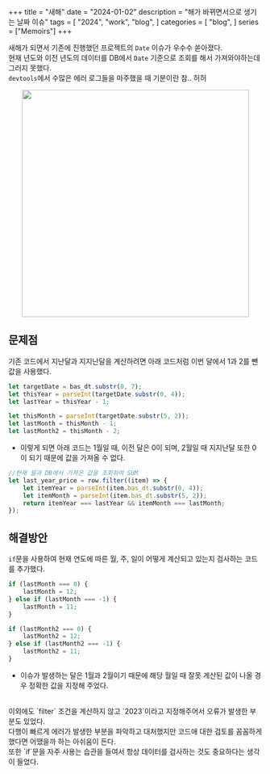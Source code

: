 +++
title = "새해"
date = "2024-01-02"
description = "해가 바뀌면서으로 생기는 날짜 이슈"
tags = [
    "2024",
    "work",
    "blog",
]
categories = [
    "blog",
]
series = ["Memoirs"]
+++

새해가 되면서 기존에 진행했던 프로젝트의 `Date` 이슈가 우수수 쏟아졌다. <br>
현재 년도와 이전 년도의 데이터를 DB에서 `Date` 기준으로 조회를 해서 가져와야하는데 그러지 못했다. <br>
`devtools`에서 수많은 에러 로그들을 마주했을 때 기분이란 참.. 허허

<p align="center"><img src="https://github.com/kmseunh/til/assets/105186724/1ee48d9f-997f-409c-8663-1f4740b26131" width="450"></p>

<!--more-->

## 문제점

기존 코드에서 지난달과 지지난달을 계산하려면 아래 코드처럼 이번 달에서 1과 2를 뺀 값을 사용했다.

```js
let targetDate = bas_dt.substr(0, 7);
let thisYear = parseInt(targetDate.substr(0, 4));
let lastYear = thisYear - 1;

let thisMonth = parseInt(targetDate.substr(5, 2));
let lastMonth = thisMonth - 1;
let lastMonth2 = thisMonth - 2;
```

- 이렇게 되면 아래 코드는 1월일 때, 이전 달은 0이 되며, 2월일 때 지지난달 또한 0이 되기 때문에 값을 가져올 수 없다.

```js
//현재 월과 DB에서 가져온 값을 조회하여 SUM
let last_year_price = row.filter((item) => {
    let itemYear = parseInt(item.bas_dt.substr(0, 4));
    let itemMonth = parseInt(item.bas_dt.substr(5, 2));
    return itemYear === lastYear && itemMonth === lastMonth;
});
```

## 해결방안

`if`문을 사용하여 현재 연도에 따른 월, 주, 일이 어떻게 계산되고 있는지 검사하는 코드를 추가했다.

```js
if (lastMonth === 0) {
    lastMonth = 12;
} else if (lastMonth === -1) {
    lastMonth = 11;
}

if (lastMonth2 === 0) {
    lastMonth2 = 12;
} else if (lastMonth2 === -1) {
    lastMonth2 = 11;
}
```

- 이슈가 발생하는 달은 1월과 2월이기 때문에 해당 월일 때 잘못 계산된 값이 나올 경우 정확한 값을 지정해 주었다.

<br />
이외에도 `filter` 조건을 계산하지 않고 `2023`이라고 지정해주어서 오류가 발생한 부분도 있었다. <br>
다행이 빠르게 에러가 발생한 부분을 파악하고 대처했지만 코드애 대한 검토를 꼼꼼하게 했다면 어땠을까 하는 아쉬움이 든다. <br>
또한 `if`문을 자주 사용는 습관을 들여서 항상 데이터를 검사하는 것도 중요하다는 생각이 들었다.
